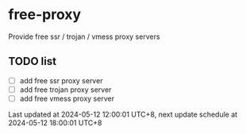 
# free-proxy
Provide free ssr / trojan / vmess proxy servers


## TODO list
- [ ] add free ssr proxy server
- [ ] add free trojan proxy server
- [ ] add free vmess proxy server

Last updated at 2024-05-12 12:00:01 UTC+8, next update schedule at 2024-05-12 18:00:01 UTC+8

